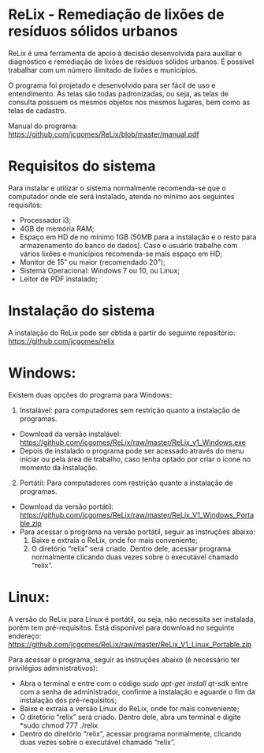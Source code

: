 # ReLix - Remediação de lixões de resíduos sólidos urbanos

ReLix é uma ferramenta de apoio à decisão desenvolvida para auxiliar o diagnóstico e remediação de lixões de resíduos sólidos urbanos. É possível trabalhar com um número ilimitado de lixões e municípios.

O programa foi projetado e desenvolvido para ser fácil de uso e entendimento. As telas são todas padronizadas, ou seja, as telas de consulta possuem os mesmos objetos nos mesmos lugares, bem como as telas de cadastro. 

Manual do programa: https://github.com/jcgomes/ReLix/blob/master/manual.pdf

# Requisitos do sistema

Para instalar e utilizar o sistema normalmente recomenda-se que o computador onde ele será instalado, atenda no mínimo aos seguintes requisitos:

* Processador i3;
* 4GB de memória RAM;
* Espaço em HD de no mínimo 1GB (50MB para a instalação e o resto para armazenamento do banco de dados). Caso o usuário trabalhe com vários lixões e municípios recomenda-se mais espaço em HD;
* Monitor de 15” ou maior (recomendado 20”);
* Sistema Operacional: Windows 7 ou 10, ou Linux;
* Leitor de PDF instalado;

 # Instalação do sistema

A instalação do ReLix pode ser obtida a partir do seguinte repositório: https://github.com/jcgomes/relix

# Windows: 
Existem duas opções do programa para Windows: 

1) Instalável: para computadores sem restrição quanto a instalação de programas.
* Download da versão instalável: https://github.com/jcgomes/ReLix/raw/master/ReLix_v1_Windows.exe
* Depois de instalado o programa pode ser acessado através do menu iniciar ou pela área de trabalho, caso tenha optado por criar o ícone no momento da instalação. 

2) Portátil: Para computadores com restrição quanto a instalação de programas.
* Download da versão portátil: https://github.com/jcgomes/ReLix/raw/master/ReLix_V1_Windows_Portable.zip 
* Para acessar o programa na versão portátil, seguir as instruções abaixo:
    1. Baixe e extraia o ReLix, onde for mais conveniente;
    2. O diretório “relix” será criado. Dentro dele, acessar programa normalmente clicando duas vezes sobre o
    executável chamado “relix”.

# Linux: 
A versão do ReLix para Linux é portátil, ou seja, não necessita ser instalada, porém tem pré-requisitos. Está disponível para download no seguinte endereço: https://github.com/jcgomes/ReLix/raw/master/ReLix_V1_Linux_Portable.zip

Para acessar o programa, seguir as instruções abaixo (é necessário ter privilégios administrativos):

* Abra o terminal e entre com o código *sudo apt-get install qt-sdk* entre com a senha de administrador, confirme a instalação e aguarde o fim da instalação dos pré-requisitos;
* Baixe e extraia a versão Linux do ReLix, onde for mais conveniente;
* O diretório “relix” será criado. Dentro dele, abra um terminal e digite *sudo chmod 777 ./relix
* Dentro do diretório “relix”, acessar programa normalmente, clicando duas vezes sobre o executável chamado “relix”.
